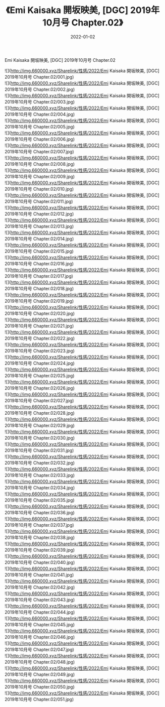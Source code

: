 ﻿---
layout: post
title:  《Emi Kaisaka 開坂映美, [DGC] 2019年10月号 Chapter.02》
date:   2022-01-02
img: http://img.660000.xyz/Sharelink/性感/2022/Emi Kaisaka 開坂映美, [DGC] 2019年10月号 Chapter.02/000.jpg
categories: [美女, 清纯, 唯美]
---

Emi Kaisaka 開坂映美, [DGC] 2019年10月号 Chapter.02

  ![](http://img.660000.xyz/Sharelink/性感/2022/Emi Kaisaka 開坂映美, [DGC] 2019年10月号 Chapter.02/001.jpg) <br> ![](http://img.660000.xyz/Sharelink/性感/2022/Emi Kaisaka 開坂映美, [DGC] 2019年10月号 Chapter.02/002.jpg) <br> ![](http://img.660000.xyz/Sharelink/性感/2022/Emi Kaisaka 開坂映美, [DGC] 2019年10月号 Chapter.02/003.jpg) <br> ![](http://img.660000.xyz/Sharelink/性感/2022/Emi Kaisaka 開坂映美, [DGC] 2019年10月号 Chapter.02/004.jpg) <br> ![](http://img.660000.xyz/Sharelink/性感/2022/Emi Kaisaka 開坂映美, [DGC] 2019年10月号 Chapter.02/005.jpg) <br> ![](http://img.660000.xyz/Sharelink/性感/2022/Emi Kaisaka 開坂映美, [DGC] 2019年10月号 Chapter.02/006.jpg) <br> ![](http://img.660000.xyz/Sharelink/性感/2022/Emi Kaisaka 開坂映美, [DGC] 2019年10月号 Chapter.02/007.jpg) <br> ![](http://img.660000.xyz/Sharelink/性感/2022/Emi Kaisaka 開坂映美, [DGC] 2019年10月号 Chapter.02/008.jpg) <br> ![](http://img.660000.xyz/Sharelink/性感/2022/Emi Kaisaka 開坂映美, [DGC] 2019年10月号 Chapter.02/009.jpg) <br> ![](http://img.660000.xyz/Sharelink/性感/2022/Emi Kaisaka 開坂映美, [DGC] 2019年10月号 Chapter.02/010.jpg) <br> ![](http://img.660000.xyz/Sharelink/性感/2022/Emi Kaisaka 開坂映美, [DGC] 2019年10月号 Chapter.02/011.jpg) <br> ![](http://img.660000.xyz/Sharelink/性感/2022/Emi Kaisaka 開坂映美, [DGC] 2019年10月号 Chapter.02/012.jpg) <br> ![](http://img.660000.xyz/Sharelink/性感/2022/Emi Kaisaka 開坂映美, [DGC] 2019年10月号 Chapter.02/013.jpg) <br> ![](http://img.660000.xyz/Sharelink/性感/2022/Emi Kaisaka 開坂映美, [DGC] 2019年10月号 Chapter.02/014.jpg) <br> ![](http://img.660000.xyz/Sharelink/性感/2022/Emi Kaisaka 開坂映美, [DGC] 2019年10月号 Chapter.02/015.jpg) <br> ![](http://img.660000.xyz/Sharelink/性感/2022/Emi Kaisaka 開坂映美, [DGC] 2019年10月号 Chapter.02/016.jpg) <br> ![](http://img.660000.xyz/Sharelink/性感/2022/Emi Kaisaka 開坂映美, [DGC] 2019年10月号 Chapter.02/017.jpg) <br> ![](http://img.660000.xyz/Sharelink/性感/2022/Emi Kaisaka 開坂映美, [DGC] 2019年10月号 Chapter.02/018.jpg) <br> ![](http://img.660000.xyz/Sharelink/性感/2022/Emi Kaisaka 開坂映美, [DGC] 2019年10月号 Chapter.02/019.jpg) <br> ![](http://img.660000.xyz/Sharelink/性感/2022/Emi Kaisaka 開坂映美, [DGC] 2019年10月号 Chapter.02/020.jpg) <br> ![](http://img.660000.xyz/Sharelink/性感/2022/Emi Kaisaka 開坂映美, [DGC] 2019年10月号 Chapter.02/021.jpg) <br> ![](http://img.660000.xyz/Sharelink/性感/2022/Emi Kaisaka 開坂映美, [DGC] 2019年10月号 Chapter.02/022.jpg) <br> ![](http://img.660000.xyz/Sharelink/性感/2022/Emi Kaisaka 開坂映美, [DGC] 2019年10月号 Chapter.02/023.jpg) <br> ![](http://img.660000.xyz/Sharelink/性感/2022/Emi Kaisaka 開坂映美, [DGC] 2019年10月号 Chapter.02/024.jpg) <br> ![](http://img.660000.xyz/Sharelink/性感/2022/Emi Kaisaka 開坂映美, [DGC] 2019年10月号 Chapter.02/025.jpg) <br> ![](http://img.660000.xyz/Sharelink/性感/2022/Emi Kaisaka 開坂映美, [DGC] 2019年10月号 Chapter.02/026.jpg) <br> ![](http://img.660000.xyz/Sharelink/性感/2022/Emi Kaisaka 開坂映美, [DGC] 2019年10月号 Chapter.02/027.jpg) <br> ![](http://img.660000.xyz/Sharelink/性感/2022/Emi Kaisaka 開坂映美, [DGC] 2019年10月号 Chapter.02/028.jpg) <br> ![](http://img.660000.xyz/Sharelink/性感/2022/Emi Kaisaka 開坂映美, [DGC] 2019年10月号 Chapter.02/029.jpg) <br> ![](http://img.660000.xyz/Sharelink/性感/2022/Emi Kaisaka 開坂映美, [DGC] 2019年10月号 Chapter.02/030.jpg) <br> ![](http://img.660000.xyz/Sharelink/性感/2022/Emi Kaisaka 開坂映美, [DGC] 2019年10月号 Chapter.02/031.jpg) <br> ![](http://img.660000.xyz/Sharelink/性感/2022/Emi Kaisaka 開坂映美, [DGC] 2019年10月号 Chapter.02/032.jpg) <br> ![](http://img.660000.xyz/Sharelink/性感/2022/Emi Kaisaka 開坂映美, [DGC] 2019年10月号 Chapter.02/033.jpg) <br> ![](http://img.660000.xyz/Sharelink/性感/2022/Emi Kaisaka 開坂映美, [DGC] 2019年10月号 Chapter.02/034.jpg) <br> ![](http://img.660000.xyz/Sharelink/性感/2022/Emi Kaisaka 開坂映美, [DGC] 2019年10月号 Chapter.02/035.jpg) <br> ![](http://img.660000.xyz/Sharelink/性感/2022/Emi Kaisaka 開坂映美, [DGC] 2019年10月号 Chapter.02/036.jpg) <br> ![](http://img.660000.xyz/Sharelink/性感/2022/Emi Kaisaka 開坂映美, [DGC] 2019年10月号 Chapter.02/037.jpg) <br> ![](http://img.660000.xyz/Sharelink/性感/2022/Emi Kaisaka 開坂映美, [DGC] 2019年10月号 Chapter.02/038.jpg) <br> ![](http://img.660000.xyz/Sharelink/性感/2022/Emi Kaisaka 開坂映美, [DGC] 2019年10月号 Chapter.02/039.jpg) <br> ![](http://img.660000.xyz/Sharelink/性感/2022/Emi Kaisaka 開坂映美, [DGC] 2019年10月号 Chapter.02/040.jpg) <br> ![](http://img.660000.xyz/Sharelink/性感/2022/Emi Kaisaka 開坂映美, [DGC] 2019年10月号 Chapter.02/041.jpg) <br> ![](http://img.660000.xyz/Sharelink/性感/2022/Emi Kaisaka 開坂映美, [DGC] 2019年10月号 Chapter.02/042.jpg) <br> ![](http://img.660000.xyz/Sharelink/性感/2022/Emi Kaisaka 開坂映美, [DGC] 2019年10月号 Chapter.02/043.jpg) <br> ![](http://img.660000.xyz/Sharelink/性感/2022/Emi Kaisaka 開坂映美, [DGC] 2019年10月号 Chapter.02/044.jpg) <br> ![](http://img.660000.xyz/Sharelink/性感/2022/Emi Kaisaka 開坂映美, [DGC] 2019年10月号 Chapter.02/045.jpg) <br> ![](http://img.660000.xyz/Sharelink/性感/2022/Emi Kaisaka 開坂映美, [DGC] 2019年10月号 Chapter.02/046.jpg) <br> ![](http://img.660000.xyz/Sharelink/性感/2022/Emi Kaisaka 開坂映美, [DGC] 2019年10月号 Chapter.02/047.jpg) <br> ![](http://img.660000.xyz/Sharelink/性感/2022/Emi Kaisaka 開坂映美, [DGC] 2019年10月号 Chapter.02/048.jpg) <br> ![](http://img.660000.xyz/Sharelink/性感/2022/Emi Kaisaka 開坂映美, [DGC] 2019年10月号 Chapter.02/049.jpg) <br> ![](http://img.660000.xyz/Sharelink/性感/2022/Emi Kaisaka 開坂映美, [DGC] 2019年10月号 Chapter.02/050.jpg) <br> ![](http://img.660000.xyz/Sharelink/性感/2022/Emi Kaisaka 開坂映美, [DGC] 2019年10月号 Chapter.02/051.jpg) <br>